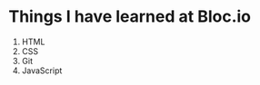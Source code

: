 <html>
<head>
</head>
<body>
<h1>Things I have learned at Bloc.io</h1>
<ol>
  <li>HTML</li>
  <li>CSS</li>
  <li>Git</li>
  <li>JavaScript</li>
</ol>
</body>
</html>
